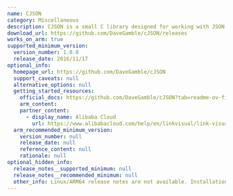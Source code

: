 ```yaml
---
name: CJSON
category: Miscellaneous
description: CJSON is a small C library designed for working with JSON data. It offers a simple API to parse, create, and modify JSON, often used in embedded systems and applications.
download_url: https://github.com/DaveGamble/cJSON/releases
works_on_arm: true
supported_minimum_version:
  version_number: 1.0.0
  release_date: 2016/11/17
optional_info:
  homepage_url: https://github.com/DaveGamble/cJSON
  support_caveats: null
  alternative_options: null
  getting_started_resources:
    official_docs: https://github.com/DaveGamble/cJSON?tab=readme-ov-file#building
    arm_content:
    partner_content:
      - display_name: Alibaba Cloud
        url: https://www.alibabacloud.com/help/en/linkvisual/link-visual-enterprise-edition/developer-reference/use-the-linkvisual-sdk
  arm_recommended_minimum_version:
    version_number: null
    release_date: null
    reference_content: null
    rationale: null
optional_hidden_info:
  release_notes__supported_minimum: null
  release_notes__recommended_minimum: null
  other_info: Linux/ARM64 release notes are not available. Installation and testing are done using tar archive [1.0.0](https://github.com/DaveGamble/cJSON/releases/tag/v1.0.0).
---
```

